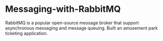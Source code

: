 # Messaging-with-RabbitMQ
RabbitMQ is a popular open-source message broker that support asynchronous messaging and message queuing. Built an amusement park ticketing application.
